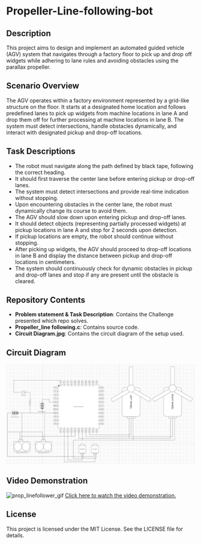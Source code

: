 # Propeller-Line-following-bot

## Description
This project aims to design and implement an automated guided vehicle (AGV) system that navigates through a factory floor to pick up and drop off widgets while adhering to lane rules and avoiding obstacles using the parallax propeller.

## Scenario Overview
The AGV operates within a factory environment represented by a grid-like structure on the floor. It starts at a designated home location and follows predefined lanes to pick up widgets from machine locations in lane A and drop them off for further processing at machine locations in lane B. The system must detect intersections, handle obstacles dynamically, and interact with designated pickup and drop-off locations.

## Task Descriptions
- The robot must navigate along the path defined by black tape, following the correct heading.
- It should first traverse the center lane before entering pickup or drop-off lanes.
- The system must detect intersections and provide real-time indication without stopping.
- Upon encountering obstacles in the center lane, the robot must dynamically change its course to avoid them.
- The AGV should slow down upon entering pickup and drop-off lanes.
- It should detect objects (representing partially processed widgets) at pickup locations in lane A and stop for 2 seconds upon detection.
- If pickup locations are empty, the robot should continue without stopping.
- After picking up widgets, the AGV should proceed to drop-off locations in lane B and display the distance between pickup and drop-off locations in centimeters.
- The system should continuously check for dynamic obstacles in pickup and drop-off lanes and stop if any are present until the obstacle is cleared.

## Repository Contents

- **Problem statement & Task Description**: Contains the Challenge presented which repo solves.
- **Propeller_line following.c**: Contains source code.
- **Circuit Diagram.jpg**: Contains the circuit diagram of the setup used.

## Circuit Diagram
![Circuit Diagram](https://github.com/Amenephous/Propeller-Line-following-bot/raw/main/Circuit%20Diagram.jpg)


## Video Demonstration

![prop_linefollower_gif](https://github.com/Amenephous/Propeller-Line-following-bot/assets/48127920/597dd0a0-949e-49b2-b262-5ab51efc0c27)
[Click here to watch the video demonstration.](https://photos.app.goo.gl/9NtMvUAPNtjcXSNr8)

## License
This project is licensed under the MIT License. See the LICENSE file for details.
